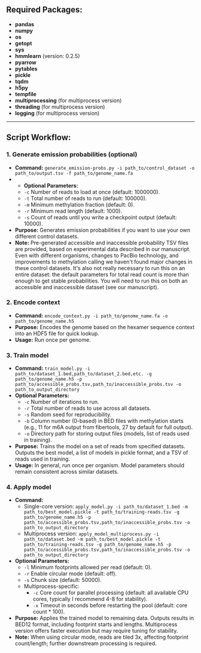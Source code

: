 ## **Required Packages:**

- **pandas**
- **numpy**
- **os**
- **getopt**
- **sys**
- **hmmlearn** (version: 0.2.5)
- **pyarrow**
- **pytables**
- **pickle**
- **tqdm**
- **h5py**
- **tempfile**
- **multiprocessing** (for multiprocess version)
- **threading** (for multiprocess version)
- **logging** (for multiprocess version)

---

## **Script Workflow:**

### 1. **Generate emission probabilities (optional)**
   - **Command:** `generate_emission-probs.py -i path_to/control_dataset -o path_to/output.tsv -f path_to/genome_name.fa`
   - - **Optional Parameters:**
     - `-c` Number of reads to load at once (default: 1000000).
     - `-t` Total number of reads to run (default: 100000).
     - `-m` Minimum methylation fraction (default: 0).
     - `-r` Minimum read length (default: 1000).
     - `-s` Count of reads until you write a checkpoint output (default: 10000).
   - **Purpose:** Generates emission probabilities if you want to use your own different control datasets.
   - **Note:** Pre-generated accessible and inaccessible probability TSV files are provided, based on experimental data described in our manuscript. Even with different organisms, changes to PacBio technology, and improvements to methylation calling we haven't found major changes in these control datasets. It's also not really necessary to run this on an entire dataset: the default parameters for total read count is more than enough to get stable probabilities. You will need to run this on both an accessible and inaccessible dataset (see our manuscript).

### 2. **Encode context**
   - **Command:** `encode_context.py -i path_to/genome_name.fa -o path_to/genome_name.h5`
   - **Purpose:** Encodes the genome based on the hexamer sequence context into an HDF5 file for quick lookup.
   - **Usage:** Run once per genome.

### 3. **Train model**
   - **Command:** `train_model.py -i path_to/dataset_1.bed,path_to/dataset_2.bed,etc. -g path_to/genome_name.h5 -p path_to/accessible_probs.tsv,path_to/inaccessible_probs.tsv -o path_to_output_directory`
   - **Optional Parameters:**
     - `-c` Number of iterations to run.
     - `-r` Total number of reads to use across all datasets.
     - `-s` Random seed for reproducibility.
     - `-b` Column number (0-based) in BED files with methylation starts (e.g., 11 for m6A output from fibertools, 27 by default for full output).
     - `-o` Directory path for storing output files (models, list of reads used in training).
   - **Purpose:** Trains the model on a set of reads from specified datasets. Outputs the best model, a list of models in pickle format, and a TSV of reads used in training.
   - **Usage:** In general, run once per organism. Model parameters should remain consistent across similar datasets.

### 4. **Apply model**
   - **Command:** 
     - Single-core version: `apply_model.py -i path_to/dataset_1.bed -m path_to/best_model.pickle -t path_to/training-reads.tsv -g path_to/genome_name.h5 -p path_to/accessible_probs.tsv,path_to/inaccessible_probs.tsv -o path_to_output_directory`
     - Multiprocess version: `apply_model_multiprocess.py -i path_to/dataset.bed -m path_to/best_model.pickle -t path_to/training-reads.tsv -g path_to/genome_name.h5 -p path_to/accessible_probs.tsv,path_to/inaccessible_probs.tsv -o path_to_output_directory`
   - **Optional Parameters:**
     - `-l` Minimum footprints allowed per read (default: 0).
     - `-r` Enable circular mode (default: off).
     - `-s` Chunk size (default: 50000).
     - Multiprocess-specific:
       - `-c` Core count for parallel processing (default: all available CPU cores, typically I recommend 4-8 for stability).
       - `-x` Timeout in seconds before restarting the pool (default: core count * 100).
   - **Purpose:** Applies the trained model to remaining data. Outputs results in BED12 format, including footprint starts and lengths. Multiprocess version offers faster execution but may require tuning for stability.
   - **Note:** When using circular mode, reads are tiled 3x, affecting footprint count/length; further downstream processing is required.
